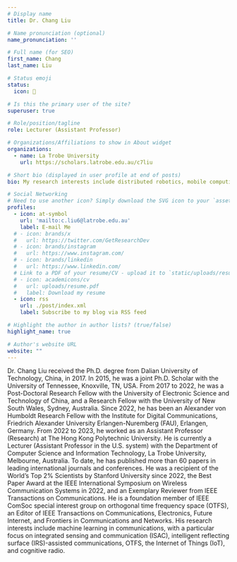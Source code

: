 ```yaml
---
# Display name
title: Dr. Chang Liu 

# Name pronunciation (optional)
name_pronunciation: ''

# Full name (for SEO)
first_name: Chang 
last_name: Liu 

# Status emoji
status: 
  icon: 🙌

# Is this the primary user of the site?
superuser: true 

# Role/position/tagline
role: Lecturer (Assistant Professor) 

# Organizations/Affiliations to show in About widget
organizations:
  - name: La Trobe University
    url: https://scholars.latrobe.edu.au/c7liu

# Short bio (displayed in user profile at end of posts)
bio: My research interests include distributed robotics, mobile computing and programmable matter.

# Social Networking
# Need to use another icon? Simply download the SVG icon to your `assets/media/icons/` folder.
profiles:
  - icon: at-symbol
    url: 'mailto:c.liu6@latrobe.edu.au'
    label: E-mail Me
  # - icon: brands/x
  #   url: https://twitter.com/GetResearchDev
  # - icon: brands/instagram
  #   url: https://www.instagram.com/
  # - icon: brands/linkedin
  #   url: https://www.linkedin.com/
  # Link to a PDF of your resume/CV - upload it to `static/uploads/resume.pdf`
  # - icon: academicons/cv
  #   url: uploads/resume.pdf
  #   label: Download my resume
  - icon: rss
    url: ./post/index.xml
    label: Subscribe to my blog via RSS feed

# Highlight the author in author lists? (true/false)
highlight_name: true

# Author's website URL
website: ""
---
```


Dr. Chang Liu received the Ph.D. degree from Dalian University of Technology, China, in 2017. In 2015, he was a joint Ph.D. Scholar with the University of Tennessee, Knoxville, TN, USA. From 2017 to 2022, he was a Post-Doctoral Research Fellow with the University of Electronic Science and Technology of China, and a Research Fellow with the University of New South Wales, Sydney, Australia. Since 2022, he has been an Alexander von Humboldt Research Fellow with the Institute for Digital Communications, Friedrich Alexander University Erlangen-Nuremberg (FAU), Erlangen, Germany. From 2022 to 2023, he worked as an Assistant Professor (Research) at The Hong Kong Polytechnic University. He is currently a Lecturer (Assistant Professor in the U.S. system) with the Department of Computer Science and Information Technology, La Trobe University, Melbourne, Australia. To date, he has published more than 60 papers in leading international journals and conferences. He was a recipient of the World’s Top 2% Scientists by Stanford University since 2022, the Best Paper Award at the IEEE International Symposium on Wireless Communication Systems in 2022, and an Exemplary Reviewer from IEEE Transactions on Communications. He is a foundation member of IEEE ComSoc special interest group on orthogonal time frequency space (OTFS), an Editor of IEEE Transactions on Communications, Electronics, Future Internet, and Frontiers in Communications and Networks. His research interests include machine learning in communications, with a particular focus on integrated sensing and communication (ISAC), intelligent reflecting surface (IRS)-assisted communications, OTFS, the Internet of Things (IoT), and cognitive radio. 
